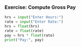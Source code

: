 ### Exercise: Compute Gross Pay
```python
hrs = input("Enter Hours:")
rate = input("Enter Rate:")
hrs = float(hrs)
rate = float(rate)
pay = hrs * float(rate)
print("Pay:", pay)
```
